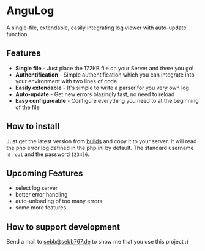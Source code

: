 AnguLog
=======

A single-file, extendable, easily integrating log viewer with auto-update function.

Features
--------

- **Single file** - Just place the 172KB file on your Server and there you go!
- **Authentification** - Simple authentification which you can integrate into your environment with two lines of code
- **Easily extendable** - It's simple to write a parser for you very own log
- **Auto-update** - Get new errors blazingly fast, no need to reload
- **Easy configureable** - Configure everything you need to at the beginning of the file

How to install
--------------

Just get the latest version from [builds](../../tree/master/compiled/) and copy it to your server. It will read the php error log defined in the php.ini by default. The standard username is `root` and the password `123456`. 

Upcoming Features
-----------------

- select log server
- better error handling
- auto-unloading of too many errors
- some more features

How to support development
--------------------------

Send a mail to [sebb@sebb767.de](mailto:sebb@sebb767.de) to show me that you use this project :)

